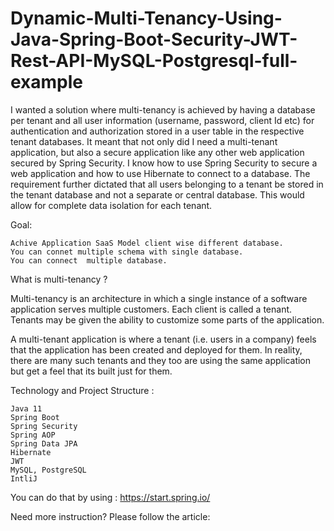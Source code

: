 # Dynamic-Multi-Tenancy-Using-Java-Spring-Boot-Security-JWT-Rest-API-MySQL-Postgresql-full-example
I wanted a solution where multi-tenancy is achieved by having a database per tenant and all user information (username, password, client Id etc) for authentication and authorization stored in a user table in the respective tenant databases. It meant that not only did I need a multi-tenant application, but also a secure application like any other web application secured by Spring Security. I know how to use Spring Security to secure a web application and how to use Hibernate to connect to a database. The requirement further dictated that all users belonging to a tenant be stored in the tenant database and not a separate or central database. This would allow for complete data isolation for each tenant.

Goal:

    Achive Application SaaS Model client wise different database.
    You can connet multiple schema with single database.
    You can connect  multiple database.


What is multi-tenancy ?

Multi-tenancy is an architecture in which a single instance of a software application serves multiple customers. Each client is called a tenant. Tenants may be given the ability to customize some parts of the application.

A multi-tenant application is where a tenant (i.e. users in a company) feels that the application has been created and deployed for them. In reality, there are many such tenants and they too are using the same application but get a feel that its built just for them.

Technology and Project Structure :

    Java 11
    Spring Boot
    Spring Security
    Spring AOP
    Spring Data JPA
    Hibernate
    JWT
    MySQL, PostgreSQL
    IntliJ

You can do that by using : https://start.spring.io/

Need more instruction? Please follow the article:
